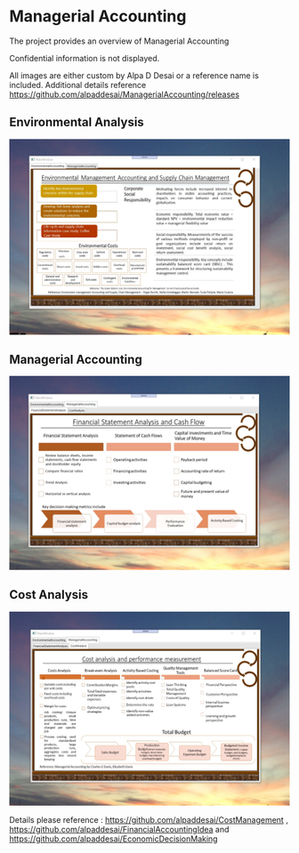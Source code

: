# Managerial Accounting

The project provides an overview of Managerial Accounting

Confidential information is not displayed.

All images are either custom by Alpa D Desai or a reference name is included. Additional details reference https://github.com/alpaddesai/ManagerialAccounting/releases

## Environmental Analysis
![image](EnvironmentalAccounting.png)

## Managerial Accounting
![image](ManagerialAccounting.png)

## Cost Analysis
![image](CostAnalysis.png)

Details please reference : https://github.com/alpaddesai/CostManagement , https://github.com/alpaddesai/FinancialAccountingIdea and https://github.com/alpaddesai/EconomicDecisionMaking
